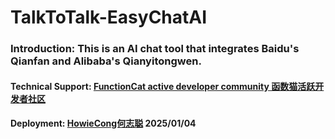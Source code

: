 # TalkToTalk-EasyChatAI

### Introduction: This is an AI chat tool that integrates Baidu's Qianfan and Alibaba's Qianyitongwen.

#### Technical Support: [FunctionCat active developer community 函数猫活跃开发者社区](https://functioncat.cn/) 

#### Deployment: [HowieCong何志聪](https://bonjour.bio/zh/howiecong) 2025/01/04
